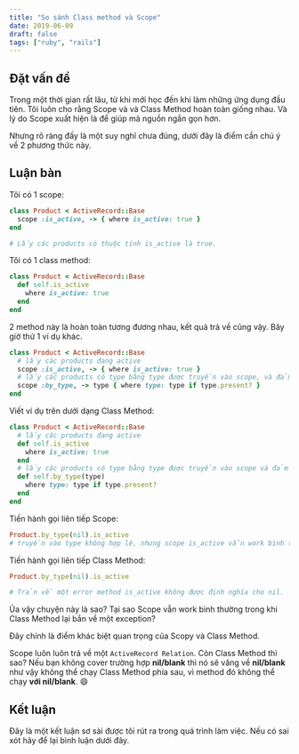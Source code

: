 ```yaml
---
title: "So sánh Class method và Scope"
date: 2019-06-09
draft: false
tags: ["ruby", "rails"]
---
```

## Đặt vấn đề

Trong một thời gian rất lâu, từ khi mới học đến khi làm những ứng dụng đầu tiên. Tôi luôn cho rằng Scope và và Class Method hoàn toàn giống nhau. Và lý do Scope xuất hiện là để giúp mã nguồn ngắn gọn hơn.  

Nhưng rõ ràng đấy là một suy nghĩ chưa đúng, dưới đây là điểm cần chú ý về 2 phương thức này.  

## Luận bàn

Tôi có 1 scope:  

```ruby
class Product < ActiveRecord::Base
  scope :is_active, -> { where is_active: true }
end

# Lấy các products có thuộc tính is_active là true.
```

Tôi có 1 class method: 

```ruby
class Product < ActiveRecord::Base
  def self.is_active
    where is_active: true
  end
end
```

2 method này là hoàn toàn tương đương nhau, kết quả trả về cũng vậy. Bây giờ thử 1 ví dụ khác.  

```ruby
class Product < ActiveRecord::Base
  # lấy các products đang active
  scope :is_active, -> { where is_active: true }
  # lấy các products có type bằng type được truyền vào scope, và đảm bảo type được truyền vào có giá trị
  scope :by_type, -> type { where type: type if type.present? }
end

```

Viết ví dụ trên dưới dạng Class Method:  

```ruby
class Product < ActiveRecord::Base
  # lấy các products đang active
  def self.is_active
    where is_active: true
  end
  # lấy các products có type bằng type được truyền vào scope và đảm bảo type truyền vào có giá trị
  def self.by_type(type)
    where type: type if type.present?
  end
end
```

Tiến hành gọi liên tiếp Scope:

```ruby
Product.by_type(nil).is_active
# truyền vào type không hợp lệ, nhưng scope is_active vẫn work bình thường
```

Tiến hành gọi liên tiếp Class Method:

```ruby
Product.by_type(nil).is_active

# Trản về một error method is_active không được định nghĩa cho nil.
```

Ủa vậy chuyện này là sao? Tại sao Scope vẫn work bình thường trong khi Class Method lại bắn về một exception?  

Đây chính là điểm khác biệt quan trọng của Scopy và Class Method.  

Scope luôn luôn trả về một `ActiveRecord Relation`. Còn Class Method thì sao? Nếu bạn không cover trường hợp **nil/blank** thì nó sẽ văng về **nil/blank** như vậy không thể chạy Class Method phía sau, vì method đó không thể chạy **với nil/blank**. :smile:  

## Kết luận

Đây là một kết luận sơ sài được tôi rút ra trong quá trình làm việc. Nếu có sai xót hãy để lại bình luận dưới đây.
